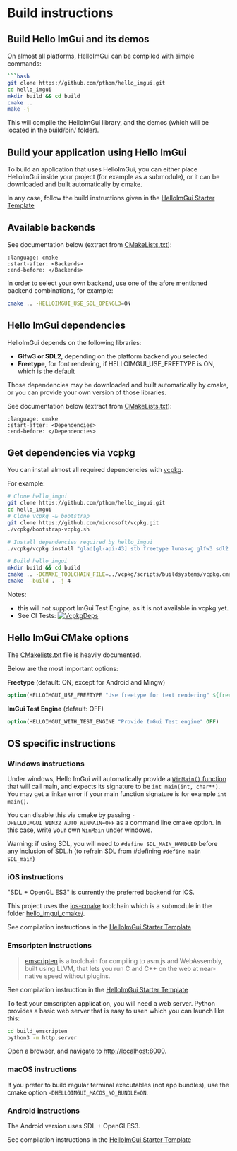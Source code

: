 # Build instructions

## Build Hello ImGui and its demos

On almost all platforms, HelloImGui can be compiled with simple commands:

```bash
```bash
git clone https://github.com/pthom/hello_imgui.git
cd hello_imgui
mkdir build && cd build
cmake .. 
make -j
```

This will compile the HelloImGui library, and the demos (which will be located in the build/bin/ folder).

## Build your application using Hello ImGui

To build an application that uses HelloImGui, you can either place HelloImGui inside your project (for example as a submodule), or it can be downloaded and built automatically by cmake.

In any case, follow the build instructions given in the [HelloImGui Starter Template](https://github.com/pthom/hello_imgui_template)

## Available backends

See documentation below (extract from [CMakeLists.txt](https://github.com/pthom/hello_imgui/blob/master/CMakeLists.txt)): 
```{literalinclude} ../CMakeLists.txt
:language: cmake
:start-after: <Backends>
:end-before: </Backends>
```


In order to select your own backend, use one of the afore mentioned backend combinations, for example:
```bash
cmake .. -HELLOIMGUI_USE_SDL_OPENGL3=ON
```


## Hello ImGui dependencies

HelloImGui depends on the following libraries:

* **Glfw3 or SDL2**, depending on the platform backend you selected
* **Freetype**, for font rendering, if HELLOIMGUI_USE_FREETYPE is ON, which is the default

Those dependencies may be downloaded and built automatically by cmake, or you can provide your own version of those libraries.

See documentation below (extract from [CMakeLists.txt](https://github.com/pthom/hello_imgui/blob/master/CMakeLists.txt)):

```{literalinclude} ../CMakeLists.txt
:language: cmake
:start-after: <Dependencies>
:end-before: </Dependencies>
```

## Get dependencies via vcpkg

You can install almost all required dependencies with [vcpkg](https://github.com/microsoft/vcpkg).

For example:
```bash
# Clone hello_imgui 
git clone https://github.com/pthom/hello_imgui.git
cd hello_imgui
# Clone vcpkg -& bootstrap
git clone https://github.com/microsoft/vcpkg.git
./vcpkg/bootstrap-vcpkg.sh

# Install dependencies required by hello_imgui
./vcpkg/vcpkg install "glad[gl-api-43] stb freetype lunasvg glfw3 sdl2 imgui[opengl3-binding, docking-experimental, glfw-binding, sdl2-binding,freetype, freetype-lunasvg]"

# Build hello_imgui
mkdir build && cd build
cmake .. -DCMAKE_TOOLCHAIN_FILE=../vcpkg/scripts/buildsystems/vcpkg.cmake
cmake --build . -j 4 
```

Notes:
- this will not support ImGui Test Engine, as it is not available in vcpkg yet.
- See CI Tests: [![VcpkgDeps](https://github.com/pthom/hello_imgui/workflows/VcpkgDeps/badge.svg)](https://github.com/pthom/hello_imgui/actions/workflows/VcpkgDeps.yml)



## Hello ImGui CMake options

The [CMakelists.txt](https://github.com/pthom/hello_imgui/blob/master/CMakeLists.txt) file is heavily documented.

Below are the most important options:

**Freetype** (default: ON, except for Android and Mingw)
```cmake
option(HELLOIMGUI_USE_FREETYPE "Use freetype for text rendering" ${freetype_default})
```

**ImGui Test Engine** (default: OFF)
```cmake
option(HELLOIMGUI_WITH_TEST_ENGINE "Provide ImGui Test engine" OFF)
```


## OS specific instructions

### Windows instructions

Under windows, Hello ImGui will automatically provide a [`WinMain()` function](../hello_imgui_cmake/HelloImGui_WinMain.cpp) that will call main, and expects its signature to be `int main(int, char**)`. You may get a linker error if your main function signature is for example `int main()`.

You can disable this via cmake by passing `-DHELLOIMGUI_WIN32_AUTO_WINMAIN=OFF` as a command line cmake option. In this case, write your own `WinMain` under windows.

Warning: if using SDL, you will need to `#define SDL_MAIN_HANDLED` before any inclusion of SDL.h (to refrain SDL from #defining  `#define main SDL_main`)

### iOS instructions

"SDL + OpenGL ES3" is currently the preferred backend for iOS.

This project uses the [ios-cmake](https://github.com/leetal/ios-cmake) toolchain which is a submodule in the folder [hello_imgui_cmake/](https://github.com/pthom/hello_imgui/tree/master/hello_imgui_cmake).

See compilation instructions in the [HelloImGui Starter Template](https://github.com/pthom/hello_imgui_template)


### Emscripten instructions

> [emscripten](https://emscripten.org/) is a toolchain for compiling to asm.js and WebAssembly, built using LLVM, that lets you run C and C++ on the web at near-native speed without plugins.

See compilation instruction in the [HelloImGui Starter Template](https://github.com/pthom/hello_imgui_template)


To test your emscripten application, you will need a web server. Python provides a basic web server that is easy to usen which you can launch like this:

````bash
cd build_emscripten
python3 -m http.server
````

Open a browser, and navigate to [http://localhost:8000](http://localhost:8000).


### macOS instructions

If you prefer to build regular terminal executables (not app bundles), use the cmake option `-DHELLOIMGUI_MACOS_NO_BUNDLE=ON`.

### Android instructions

The Android version uses SDL + OpenGLES3.

See compilation instructions in the [HelloImGui Starter Template](https://github.com/pthom/hello_imgui_template)
